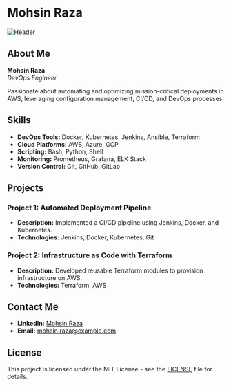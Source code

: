 # Mohsin Raza

![Header](https://via.placeholder.com/1200x300?text=Welcome+to+Mohsin+Raza's+GitHub)

## About Me

**Mohsin Raza**  
*DevOps Engineer*

Passionate about automating and optimizing mission-critical deployments in AWS, leveraging configuration management, CI/CD, and DevOps processes.

## Skills

- **DevOps Tools:** Docker, Kubernetes, Jenkins, Ansible, Terraform
- **Cloud Platforms:** AWS, Azure, GCP
- **Scripting:** Bash, Python, Shell
- **Monitoring:** Prometheus, Grafana, ELK Stack
- **Version Control:** Git, GitHub, GitLab

## Projects

### Project 1: Automated Deployment Pipeline
- **Description:** Implemented a CI/CD pipeline using Jenkins, Docker, and Kubernetes.
- **Technologies:** Jenkins, Docker, Kubernetes, Git

### Project 2: Infrastructure as Code with Terraform
- **Description:** Developed reusable Terraform modules to provision infrastructure on AWS.
- **Technologies:** Terraform, AWS

## Contact Me

- **LinkedIn:** [Mohsin Raza](https://www.linkedin.com/in/mohsin-raza)
- **Email:** [mohsin.raza@example.com](mailto:mohsin.raza@example.com)

## License

This project is licensed under the MIT License - see the [LICENSE](LICENSE) file for details.
